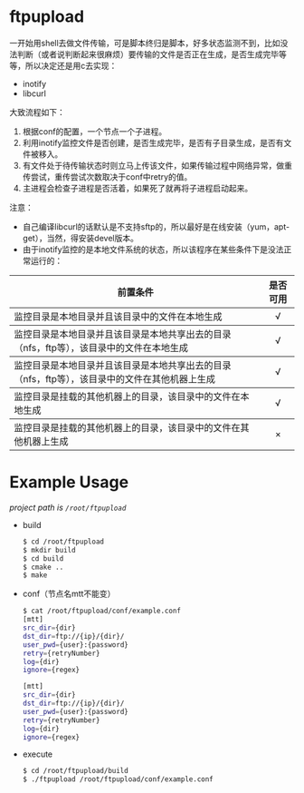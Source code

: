 # ftpupload
一开始用shell去做文件传输，可是脚本终归是脚本，好多状态监测不到，比如没法判断（或者说判断起来很麻烦）要传输的文件是否正在生成，是否生成完毕等等，所以决定还是用c去实现：
* inotify
* libcurl

大致流程如下：
1. 根据conf的配置，一个节点一个子进程。
2. 利用inotify监控文件是否创建，是否生成完毕，是否有子目录生成，是否有文件被移入。
3. 有文件处于待传输状态时则立马上传该文件，如果传输过程中网络异常，做重传尝试，重传尝试次数取决于conf中retry的值。
4. 主进程会检查子进程是否活着，如果死了就再将子进程启动起来。

注意：
* 自己编译libcurl的话默认是不支持sftp的，所以最好是在线安装（yum，apt-get），当然，得安装devel版本。
* 由于inotify监控的是本地文件系统的状态，所以该程序在某些条件下是没法正常运行的：
<table>
    <tbody>
        <tr>
            <th align="center">前置条件</th>
            <th align="center">是否可用</th>
        </tr>
    </tbody>
    <tbody>
        <tr>
            <td align="left">监控目录是本地目录并且该目录中的文件在本地生成</td>
            <td align="center">√</td>
        </tr>
    </tbody>
    <tbody>
        <tr>
            <td align="left">监控目录是本地目录并且该目录是本地共享出去的目录（nfs，ftp等），该目录中的文件在本地生成</td>
            <td align="center">√</td>
        </tr>
    </tbody>
    <tbody>
        <tr>
            <td align="left">监控目录是本地目录并且该目录是本地共享出去的目录（nfs，ftp等），该目录中的文件在其他机器上生成</td>
            <td align="center">√</td>
        </tr>
    </tbody>
    <tbody>
        <tr>
            <td align="left">监控目录是挂载的其他机器上的目录，该目录中的文件在本地生成</td>
            <td align="center">√</td>
        </tr>
    </tbody>
    <tbody>
        <tr>
            <td align="left">监控目录是挂载的其他机器上的目录，该目录中的文件在其他机器上生成</td>
            <td align="center">×</td>
        </tr>
    </tbody>
</table>

# Example Usage
*project path is `/root/ftpupload`*
* build  
    ```bash
    $ cd /root/ftpupload
    $ mkdir build
    $ cd build
    $ cmake ..
    $ make
    ```
* conf（节点名mtt不能变）
    ```bash
    $ cat /root/ftpupload/conf/example.conf
    [mtt]
    src_dir={dir}
    dst_dir=ftp://{ip}/{dir}/
    user_pwd={user}:{password}
    retry={retryNumber}
    log={dir}
	ignore={regex}

    [mtt]
    src_dir={dir}
    dst_dir=ftp://{ip}/{dir}/
    user_pwd={user}:{password}
    retry={retryNumber}
    log={dir}
	ignore={regex}
    ```
* execute  
    ```bash
    $ cd /root/ftpupload/build
    $ ./ftpupload /root/ftpupload/conf/example.conf
    ```
